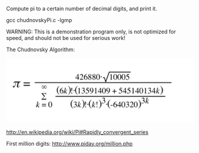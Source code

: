 Compute pi to a certain number of decimal digits, and print it.

  gcc chudnovskyPi.c -lgmp

WARNING: This is a demonstration program only, is not optimized for
speed, and should not be used for serious work!

The Chudnovsky Algorithm:

![Alt text](/chudnovsky.png)

http://en.wikipedia.org/wiki/Pi#Rapidly_convergent_series

First million digits: http://www.piday.org/million.php